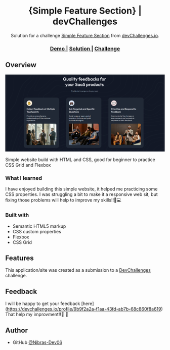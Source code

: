 <h1 align="center">{Simple Feature Section} | devChallenges</h1>

<div align="center">
   Solution for a challenge <a href="https://devchallenges.io/challenge/simple-feature-section-challenge" target="_blank">Simple Feature Section</a> from <a href="http://devchallenges.io" target="_blank">devChallenges.io</a>.
</div>

<div align="center">
  <h3>
    <a href="{https://your-demo-link.your-domain}">
      Demo
    </a>
    <span> | </span>
    <a href="{https://your-url-to-the-solution}">
      Solution
    </a>
    <span> | </span>
    <a href="https://devchallenges.io/challenge/simple-feature-section-challenge">
      Challenge
    </a>
  </h3>
</div>

## Overview

![screenshot](/Capture%20d’écran%202025-08-31%20214650.png)

Simple website build with HTML and CSS, good for beginner to practice CSS Grid and Flexbox

### What I learned
I have enjoyed building this simple website, it helped me practicing some CSS  properties. I was struggling a bit to make it a responsive web sit, but fixing those problems will help to improve my skills!!🚀💻

### Built with

- Semantic HTML5 markup
- CSS custom properties
- Flexbox
- CSS Grid

## Features

This application/site was created as a submission to a [DevChallenges](https://devchallenges.io/challenges-dashboard) challenge.

## Feedback 
I will be happy to get your feedback [here] (https://devchallenges.io/profile/9b9f2a2a-f1aa-43fd-ab7b-68c860f8a619)
That help my improvment!!🙌 📝

## Author
- GitHub [@Nibras-Dev06](https://github.com/Nibras-Dev06})

